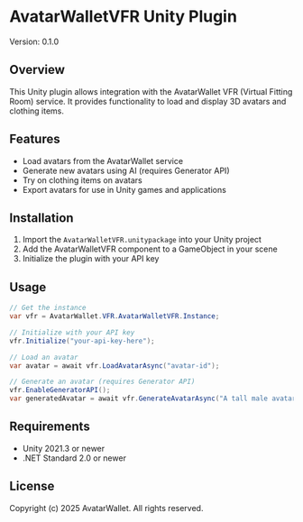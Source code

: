 # AvatarWalletVFR Unity Plugin

Version: 0.1.0

## Overview

This Unity plugin allows integration with the AvatarWallet VFR (Virtual Fitting Room) service.
It provides functionality to load and display 3D avatars and clothing items.

## Features

- Load avatars from the AvatarWallet service
- Generate new avatars using AI (requires Generator API)
- Try on clothing items on avatars
- Export avatars for use in Unity games and applications

## Installation

1. Import the `AvatarWalletVFR.unitypackage` into your Unity project
2. Add the AvatarWalletVFR component to a GameObject in your scene
3. Initialize the plugin with your API key

## Usage

```csharp
// Get the instance
var vfr = AvatarWallet.VFR.AvatarWalletVFR.Instance;

// Initialize with your API key
vfr.Initialize("your-api-key-here");

// Load an avatar
var avatar = await vfr.LoadAvatarAsync("avatar-id");

// Generate an avatar (requires Generator API)
vfr.EnableGeneratorAPI();
var generatedAvatar = await vfr.GenerateAvatarAsync("A tall male avatar with blue eyes");
```

## Requirements

- Unity 2021.3 or newer
- .NET Standard 2.0 or newer

## License

Copyright (c) 2025 AvatarWallet. All rights reserved.